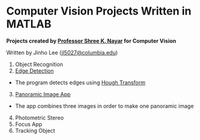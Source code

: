 # Computer Vision Projects Written in MATLAB

**Projects created by [Professor Shree K. Nayar](http://www.cs.columbia.edu/~nayar/) for Computer Vision**

Written by Jinho Lee (jl5027@columbia.edu)

1. Object Recognition
2. [Edge Detection](https://github.com/JinhoLee93/Computer_Vision/tree/main/edge_detection)
- The program detects edges using [Hough Transform](https://en.wikipedia.org/wiki/Hough_transform)
3. [Panoramic Image App](https://github.com/JinhoLee93/Computer_Vision/blob/main/panoramic_image_app/README.md)
- The app combines three images in order to make one panoramic image
4. Photometric Stereo
5. Focus App
6. Tracking Object
